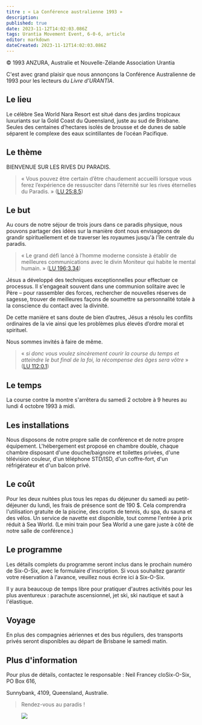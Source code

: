```yaml
---
titre : « La Conférence australienne 1993 »
description: 
published: true
date: 2023-11-12T14:02:03.086Z
tags: Urantia Movement Event, 6-0-6, article
editor: markdown
dateCreated: 2023-11-12T14:02:03.086Z
---
```


<p class="v-card v-sheet theme--light gray lighten-3 px-2 py-1">© 1993 ANZURA, Australie et Nouvelle-Zélande Association Urantia</p>


C'est avec grand plaisir que nous annonçons la Conférence Australienne de 1993 pour les lecteurs du _Livre d'URANTIA_.

## Le lieu

Le célèbre Sea World Nara Resort est situé dans des jardins tropicaux luxuriants sur la Gold Coast du Queensland, juste au sud de Brisbane. Seules des centaines d’hectares isolés de brousse et de dunes de sable séparent le complexe des eaux scintillantes de l’océan Pacifique.

## Le thème

BIENVENUE SUR LES RIVES DU PARADIS.

> « Vous pouvez être certain d’être chaudement accueilli lorsque vous ferez l’expérience de ressusciter dans l’éternité sur les rives éternelles du Paradis. » ([LU 25:8.5](/fr/The_Urantia_Book/25#p8_5))

## Le but

Au cours de notre séjour de trois jours dans ce paradis physique, nous pouvons partager des idées sur la manière dont nous envisageons de grandir spirituellement et de traverser les royaumes jusqu'à l'île centrale du paradis.

> « Le grand défi lancé à l’homme moderne consiste à établir de meilleures communications avec le divin Moniteur qui habite le mental humain. » ([LU 196:3.34](/fr/The_Urantia_Book/196#p3_34))

Jésus a développé des techniques exceptionnelles pour effectuer ce processus. Il s'engageait souvent dans une communion solitaire avec le Père – pour rassembler des forces, rechercher de nouvelles réserves de sagesse, trouver de meilleures façons de soumettre sa personnalité totale à la conscience du contact avec la divinité.

De cette manière et sans doute de bien d’autres, Jésus a résolu les conflits ordinaires de la vie ainsi que les problèmes plus élevés d’ordre moral et spirituel.

Nous sommes invités à faire de même.

> « _si donc vous voulez sincèrement courir la course du temps et atteindre le but final de la foi, la récompense des âges sera vôtre_ » ([LU 112:0.1](/fr/The_Urantia_Book/112#p0_1))

## Le temps

La course contre la montre s'arrêtera du samedi 2 octobre à 9 heures au lundi 4 octobre 1993 à midi.

## Les installations

Nous disposons de notre propre salle de conférence et de notre propre équipement. L'hébergement est proposé en chambre double, chaque chambre disposant d'une douche/baignoire et toilettes privées, d'une télévision couleur, d'un téléphone STD/ISD, d'un coffre-fort, d'un réfrigérateur et d'un balcon privé.

## Le coût

Pour les deux nuitées plus tous les repas du déjeuner du samedi au petit-déjeuner du lundi, les frais de présence sont de 190 $. Cela comprendra l'utilisation gratuite de la piscine, des courts de tennis, du spa, du sauna et des vélos. Un service de navette est disponible, tout comme l'entrée à prix réduit à Sea World. (Le mini train pour Sea World a une gare juste à côté de notre salle de conférence.)

## Le programme

Les détails complets du programme seront inclus dans le prochain numéro de Six-O-Six, avec le formulaire d'inscription. Si vous souhaitez garantir votre réservation à l'avance, veuillez nous écrire ici à Six-O-Six.

Il y aura beaucoup de temps libre pour pratiquer d'autres activités pour les plus aventureux : parachute ascensionnel, jet ski, ski nautique et saut à l'élastique.

## Voyage

En plus des compagnies aériennes et des bus réguliers, des transports privés seront disponibles au départ de Brisbane le samedi matin.

## Plus d'information

Pour plus de détails, contactez le responsable : Neil Francey cloSix-O-Six, PO Box 616,

Sunnybank, 4109, Queensland, Australie.

> Rendez-vous au paradis !

<figure id="Figure_3" class="image urantiapedia" alt="maps">
<img src="/image/article/606/maps.jpg">
</figure>

